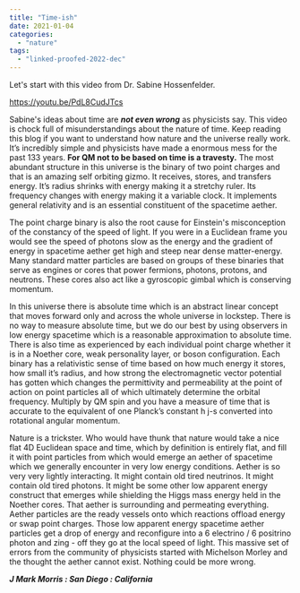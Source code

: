 ```yaml
---
title: "Time-ish"
date: 2021-01-04
categories: 
  - "nature"
tags: 
  - "linked-proofed-2022-dec"
---
```


Let's start with this video from Dr. Sabine Hossenfelder.

https://youtu.be/PdL8CudJTcs

Sabine's ideas about time are _**not even wrong**_ as physicists say. This video is chock full of misunderstandings about the nature of time. Keep reading this blog if you want to understand how nature and the universe really work. It’s incredibly simple and physicists have made a enormous mess for the past 133 years. **For QM not to be based on time is a travesty.** The most abundant structure in this universe is the binary of two point charges and that is an amazing self orbiting gizmo. It receives, stores, and transfers energy. It’s radius shrinks with energy making it a stretchy ruler. Its frequency changes with energy making it a variable clock. It implements general relativity and is an essential constituent of the spacetime aether.

The point charge binary is also the root cause for Einstein's misconception of the constancy of the speed of light. If you were in a Euclidean frame you would see the speed of photons slow as the energy and the gradient of energy in spacetime aether get high and steep near dense matter-energy. Many standard matter particles are based on groups of these binaries that serve as engines or cores that power fermions, photons, protons, and neutrons. These cores also act like a gyroscopic gimbal which is conserving momentum.

In this universe there is absolute time which is an abstract linear concept that moves forward only and across the whole universe in lockstep. There is no way to measure absolute time, but we do our best by using observers in low energy spacetime which is a reasonable approximation to absolute time. There is also time as experienced by each individual point charge whether it is in a Noether core, weak personality layer, or boson configuration. Each binary has a relativistic sense of time based on how much energy it stores, how small it’s radius, and how strong the electromagnetic vector potential has gotten which changes the permittivity and permeability at the point of action on point particles all of which ultimately determine the orbital frequency. Multiply by QM spin and you have a measure of time that is accurate to the equivalent of one Planck’s constant h j-s converted into rotational angular momentum.

Nature is a trickster. Who would have thunk that nature would take a nice flat 4D Euclidean space and time, which by definition is entirely flat, and fill it with point particles from which would emerge an aether of spacetime which we generally encounter in very low energy conditions. Aether is so very very lightly interacting. It might contain old tired neutrinos. It might contain old tired photons. It might be some other low apparent energy construct that emerges while shielding the Higgs mass energy held in the Noether cores. That aether is surrounding and permeating everything. Aether particles are the ready vessels onto which reactions offload energy or swap point charges. Those low apparent energy spacetime aether particles get a drop of energy and reconfigure into a 6 electrino / 6 positrino photon and zing - off they go at the local speed of light. This massive set of errors from the community of physicists started with Michelson Morley and the thought the aether cannot exist. Nothing could be more wrong.

**_J Mark Morris : San Diego : California_**
